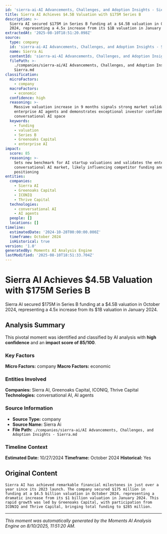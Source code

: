 ```yaml
---
id: 'sierra-ai-AI Advancements, Challenges, and Adoption Insights - Sierra-moment-1'
title: Sierra AI Achieves $4.5B Valuation with $175M Series B
description: >-
  Sierra AI secured $175M in Series B funding at a $4.5B valuation in October
  2024, representing a 4.5x increase from its $1B valuation in January 2024.
extractedAt: '2025-08-10T18:51:20.098Z'
source:
  type: company
  id: 'sierra-ai-AI Advancements, Challenges, and Adoption Insights - Sierra'
  name: Sierra Ai
  contentId: 'sierra-ai-AI Advancements, Challenges, and Adoption Insights - Sierra'
  filePath: >-
    ./companies/sierra-ai/AI Advancements, Challenges, and Adoption Insights -
    Sierra.md
classification:
  microFactors:
    - company
  macroFactors:
    - economic
  confidence: high
  reasoning: >-
    Massive valuation increase in 9 months signals strong market validation for
    enterprise AI agents and demonstrates exceptional investor confidence in the
    conversational AI space
  keywords:
    - funding
    - valuation
    - Series B
    - Greenoaks Capital
    - enterprise AI
impact:
  score: 85
  reasoning: >-
    Sets new benchmark for AI startup valuations and validates the enterprise
    conversational AI market, likely influencing competitor funding and market
    positioning
entities:
  companies:
    - Sierra AI
    - Greenoaks Capital
    - ICONIQ
    - Thrive Capital
  technologies:
    - conversational AI
    - AI agents
  people: []
  locations: []
timeline:
  estimatedDate: '2024-10-28T00:00:00.000Z'
  timeframe: October 2024
  isHistorical: true
version: '1.0'
generatedBy: Moments AI Analysis Engine
lastModified: '2025-08-10T18:51:33.704Z'
---
```

# Sierra AI Achieves $4.5B Valuation with $175M Series B

Sierra AI secured $175M in Series B funding at a $4.5B valuation in October 2024, representing a 4.5x increase from its $1B valuation in January 2024.

## Analysis Summary

This pivotal moment was identified and classified by AI analysis with **high confidence** and an **impact score of 85/100**.

### Key Factors

**Micro Factors:** company
**Macro Factors:** economic

### Entities Involved

**Companies:** Sierra AI, Greenoaks Capital, ICONIQ, Thrive Capital
**Technologies:** conversational AI, AI agents



### Source Information

- **Source Type:** company
- **Source Name:** Sierra Ai
- **File Path:** `./companies/sierra-ai/AI Advancements, Challenges, and Adoption Insights - Sierra.md`

### Timeline Context

**Estimated Date:** 10/27/2024
**Timeframe:** October 2024
**Historical:** Yes

## Original Content

```
Sierra AI has achieved remarkable financial milestones in just over a year since its 2023 launch. The company secured $175 million in funding at a $4.5 billion valuation in October 2024, representing a dramatic increase from its $1 billion valuation in January 2024. This rapid growth was led by Greenoaks Capital, with participation from ICONIQ and Thrive Capital, bringing total funding to $285 million.
```

---

*This moment was automatically generated by the Moments AI Analysis Engine on 8/10/2025, 11:51:20 AM.*
